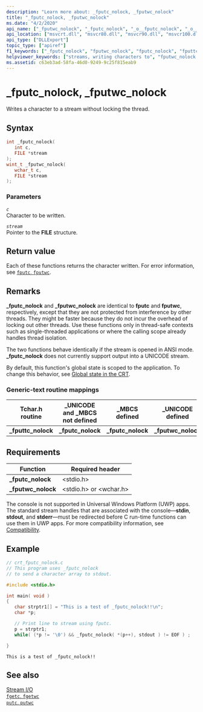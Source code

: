 ```yaml
---
description: "Learn more about: _fputc_nolock, _fputwc_nolock"
title: "_fputc_nolock, _fputwc_nolock"
ms.date: "4/2/2020"
api_name: ["_fputwc_nolock", "_fputc_nolock", "_o__fputc_nolock", "_o__fputwc_nolock"]
api_location: ["msvcrt.dll", "msvcr80.dll", "msvcr90.dll", "msvcr100.dll", "msvcr100_clr0400.dll", "msvcr110.dll", "msvcr110_clr0400.dll", "msvcr120.dll", "msvcr120_clr0400.dll", "ucrtbase.dll", "api-ms-win-crt-stdio-l1-1-0.dll", "api-ms-win-crt-private-l1-1-0.dll"]
api_type: ["DLLExport"]
topic_type: ["apiref"]
f1_keywords: ["_fputc_nolock", "fputwc_nolock", "fputc_nolock", "fputtc_nolock", "_fputwc_nolock", "_fputtc_nolock"]
helpviewer_keywords: ["streams, writing characters to", "fputwc_nolock function", "fputtc_nolock function", "_fputc_nolock function", "fputc_nolock function", "_fputtc_nolock function", "_fputwc_nolock function"]
ms.assetid: c63eb3ad-58fa-46d0-9249-9c25f815eab9
---
```

# _fputc_nolock, _fputwc_nolock

Writes a character to a stream without locking the thread.

## Syntax

```C
int _fputc_nolock(
   int c,
   FILE *stream
);
wint_t _fputwc_nolock(
   wchar_t c,
   FILE *stream
);
```

### Parameters

*`c`*\
Character to be written.

*`stream`*\
Pointer to the **FILE** structure.

## Return value

Each of these functions returns the character written. For error information, see [`fputc`, `fputwc`](fputc-fputwc.md).

## Remarks

**_fputc_nolock** and **_fputwc_nolock** are identical to **fputc** and **fputwc**, respectively, except that they are not protected from interference by other threads. They might be faster because they do not incur the overhead of locking out other threads. Use these functions only in thread-safe contexts such as single-threaded applications or where the calling scope already handles thread isolation.

The two functions behave identically if the stream is opened in ANSI mode. **_fputc_nolock** does not currently support output into a UNICODE stream.

By default, this function's global state is scoped to the application. To change this behavior, see [Global state in the CRT](../global-state.md).

### Generic-text routine mappings

|Tchar.h routine|_UNICODE and _MBCS not defined|_MBCS defined|_UNICODE defined|
|---------------------|--------------------------------------|--------------------|-----------------------|
|**_fputtc_nolock**|**_fputc_nolock**|**_fputc_nolock**|**_fputwc_nolock**|

## Requirements

|Function|Required header|
|--------------|---------------------|
|**_fputc_nolock**|\<stdio.h>|
|**_fputwc_nolock**|\<stdio.h> or \<wchar.h>|

The console is not supported in Universal Windows Platform (UWP) apps. The standard stream handles that are associated with the console—**stdin**, **stdout**, and **stderr**—must be redirected before C run-time functions can use them in UWP apps. For more compatibility information, see [Compatibility](../compatibility.md).

## Example

```C
// crt_fputc_nolock.c
// This program uses _fputc_nolock
// to send a character array to stdout.

#include <stdio.h>

int main( void )
{
   char strptr1[] = "This is a test of _fputc_nolock!!\n";
   char *p;

   // Print line to stream using fputc.
   p = strptr1;
   while( (*p != '\0') && _fputc_nolock( *(p++), stdout ) != EOF ) ;

}
```

```Output
This is a test of _fputc_nolock!!
```

## See also

[Stream I/O](../stream-i-o.md)\
[`fgetc`, `fgetwc`](fgetc-fgetwc.md)\
[`putc`, `putwc`](putc-putwc.md)
